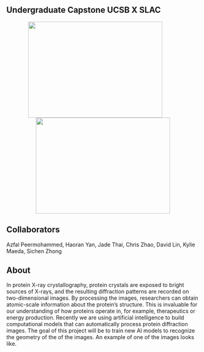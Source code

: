 ## Undergraduate Capstone UCSB X SLAC
<p float="left" align="center">
  <img src="https://github.com/user-attachments/assets/7bf5d7a6-4883-46d2-935f-effc0a552041" width="350" height="250" style="margin-right: 40px; object-fit: cover;" />
  <img src="https://www.mercurynews.com/wp-content/uploads/2018/02/sjm-l-slac-0215-09.jpg?w=725" width="350" height="250" style="object-fit: cover;" />
</p>

## Collaborators 
Azfal Peermohammed, Haoran Yan, Jade Thai, Chris Zhao, David Lin, Kylie Maeda, Sichen Zhong

## About 
In protein X-ray crystallography, protein crystals are exposed to bright sources of X-rays, and
the resulting diffraction patterns are recorded on two-dimensional images. By processing the
images, researchers can obtain atomic-scale information about the protein’s structure. This is
invaluable for our understanding of how proteins operate in, for example, therapeutics or
energy production. Recently we are using artificial intelligence to build computational models
that can automatically process protein diffraction images. The goal of this project will be to
train new AI models to recognize the geometry of the of the images. An example of one of the images looks like. 

